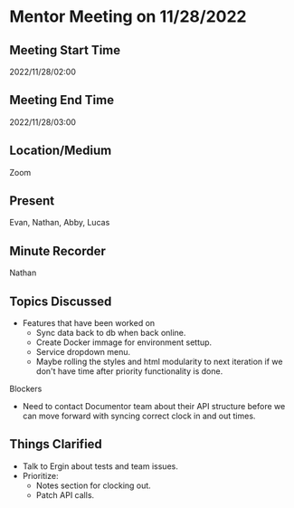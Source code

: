 # Mentor Meeting on 11/28/2022

## Meeting Start Time

2022/11/28/02:00

## Meeting End Time

2022/11/28/03:00

## Location/Medium

Zoom

## Present

Evan, Nathan, Abby, Lucas

## Minute Recorder

Nathan

## Topics Discussed

  - Features that have been worked on
    - Sync data back to db when back online.
    - Create Docker immage for environment settup.
    - Service dropdown menu.
    - Maybe rolling the styles and html modularity to next iteration if we don't have time after priority functionality is done.
  
  Blockers
  - Need to contact Documentor team about their API structure before we can move forward with syncing correct clock in and out times.
    
## Things Clarified

  - Talk to Ergin about tests and team issues.
  - Prioritize:
    - Notes section for clocking out.
    - Patch API calls.
